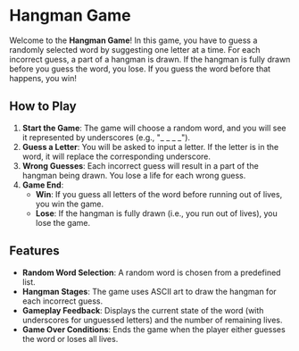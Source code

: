 # Hangman Game
Welcome to the **Hangman Game**! In this game, you have to guess a randomly selected word by suggesting one letter at a time. For each incorrect guess, a part of a hangman is drawn. If the hangman is fully drawn before you guess the word, you lose. If you guess the word before that happens, you win!

## How to Play
1. **Start the Game**: The game will choose a random word, and you will see it represented by underscores (e.g., "_ _ _ _").
2. **Guess a Letter**: You will be asked to input a letter. If the letter is in the word, it will replace the corresponding underscore.
3. **Wrong Guesses**: Each incorrect guess will result in a part of the hangman being drawn. You lose a life for each wrong guess.
4. **Game End**:
   - **Win**: If you guess all letters of the word before running out of lives, you win the game.
   - **Lose**: If the hangman is fully drawn (i.e., you run out of lives), you lose the game.

## Features
- **Random Word Selection**: A random word is chosen from a predefined list.
- **Hangman Stages**: The game uses ASCII art to draw the hangman for each incorrect guess.
- **Gameplay Feedback**: Displays the current state of the word (with underscores for unguessed letters) and the number of remaining lives.
- **Game Over Conditions**: Ends the game when the player either guesses the word or loses all lives.
